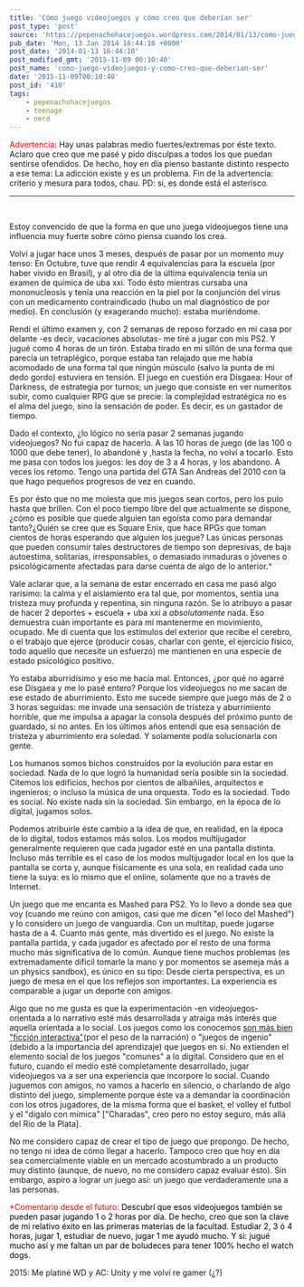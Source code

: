 ```yaml
---
title: 'Cómo juego videojuegos y cómo creo que deberían ser'
post_type: 'post'
source: 'https://pepenachohacejuegos.wordpress.com/2014/01/13/como-juego-videojuegos-y-como-creo-que-deberian-ser/'
pub_date: 'Mon, 13 Jan 2014 16:44:10 +0000'
post_date: '2014-01-13 16:44:10'
post_modified_gmt: '2015-11-09 00:10:40'
post_name: 'como-juego-videojuegos-y-como-creo-que-deberian-ser'
date: '2015-11-09T00:10:40'
post_id: '410'
tags:
    - pepenachohacejuegos
    - teenage
    - nerd
---
```

<span style="color:#ff0000;">Advertencia</span>: Hay unas palabras medio fuertes/extremas por éste texto. Aclaro que creo que me pasé y pido disculpas a todos los que puedan sentirse ofendidos. De hecho, hoy en día pienso bastante distinto respecto a ese tema: La adicción existe y es un problema. Fin de la advertencia: criterio y mesura para todos, chau. PD: si, es donde está el asterisco.

<hr />

&nbsp;

Estoy convencido de que la forma en que uno juega videojuegos tiene una influencia muy fuerte sobre cómo piensa cuando los crea.

Volví a jugar hace unos 3 meses, después de pasar por un momento muy tenso: En Octubre, tuve que rendir 4 equivalencias para la escuela (por haber vivido en Brasil), y al otro día de la última equivalencia tenía un examen de química de uba xxi. Todo ésto mientras cursaba una mononucleosis y tenía una reacción en la piel por la conjunción del virus con un medicamento contraindicado (hubo un mal diagnóstico de por medio). En conclusión (y exagerando mucho): estaba muriéndome.

Rendí el último examen y, con 2 semanas de reposo forzado en mi casa por delante -es decir, vacaciones absolutas- me tiré a jugar con mis PS2. Y jugué como 4 horas de un tirón. Estaba tirado en mi sillón de una forma que parecía un tetraplégico, porque estaba tan relajado que me había acomodado de una forma tal que ningún músculo (salvo la punta de mi dedo gordo) estuviera en tensión. El juego en cuestión era Disgaea: Hour of Darkness, de estrategia por turnos; un juego que consiste en ver numeritos subir, como cualquier RPG que se precie: la complejidad estratégica no es el alma del juego, sino la sensación de poder. Es decir, es un gastador de tiempo.

Dado el contexto, ¿lo lógico no sería pasar 2 semanas jugando videojuegos? No fui capaz de hacerlo. A las 10 horas de juego (de las 100 o 1000 que debe tener), lo abandoné y ,hasta la fecha, no volví a tocarlo. Esto me pasa con todos los juegos: les doy de 3 a 4 horas, y los abandono. A veces los retomo. Tengo una partida del GTA San Andreas del 2010 con la que hago pequeños progresos de vez en cuando.

Es por ésto que no me molesta que mis juegos sean cortos, pero los pulo hasta que brillen. Con el poco tiempo libre del que actualmente se dispone, ¿cómo es posible que quede alguien tan egoísta como para demandar tanto?¿Quién se cree que es Square Enix, que hace RPGs que toman cientos de horas esperando que alguien los juegue? Las únicas personas que pueden consumir tales destructores de tiempo son depresivas, de baja autoestima, solitarias, irresponsables, o demasiado inmaduras o jóvenes o psicológicamente afectadas para darse cuenta de algo de lo anterior.<span style="color:#ff0000;">*</span>

Vale aclarar que, a la semana de estar encerrado en casa me pasó algo rarísimo: la calma y el aislamiento era tal que, por momentos, sentía una tristeza muy profunda y repentina, sin ninguna razón. Se lo atribuyo a pasar de hacer 2 deportes + escuela + uba xxi a <em>absolutamente</em> nada. Eso demuestra cuán importante es para mí mantenerme en movimiento, ocupado. Me di cuenta que los estímulos del exterior que recibe el cerebro, o el trabajo que ejerce (producir cosas, charlar con gente, el ejercicio físico, todo aquello que necesite un esfuerzo) me mantienen en una especie de estado psicológico positivo.

Yo estaba aburridísimo y eso me hacía mal. Entonces, ¿por qué no agarré ese Disgaea y me lo pasé entero? Porque los videojuegos no me sacan de ese estado de aburrimiento. Esto me sucede siempre que juego más de 2 o 3 horas seguidas: me invade una sensación de tristeza y aburrimiento horrible, que me impulsa a apagar la consola después del próximo punto de guardado, si no antes. En los últimos años entendí que esa sensación de tristeza y aburrimiento era soledad. Y solamente podía solucionarla con gente.

Los humanos somos bichos construídos por la evolución para estar en sociedad. Nada de lo que logró la humanidad sería posible sin la sociedad. Citemos los edificios, hechos por cientos de albañiles, arquitectos e ingenieros; o incluso la música de una orquesta. Todo es la sociedad. Todo es social. No existe nada sin la sociedad. Sin embargo, en la época de lo digital, jugamos solos.

Podemos atribuirle éste cambio a la idea de que, en realidad, en la época de lo digital, todos estamos más solos. Los modos multijugador generalmente requieren que cada jugador esté en una pantalla distinta. Incluso más terrible es el caso de los modos multijugador local en los que la pantalla se corta y, aunque físicamente es una sola, en realidad cada uno tiene la suya: es lo mismo que el online, solamente que no a través de Internet.

Un juego que me encanta es Mashed para PS2. Yo lo llevo a donde sea que voy (cuando me reúno con amigos, casi que me dicen "el loco del Mashed") y lo considero un juego de vanguardia. Con un multitap, puede jugarse hasta de a 4. Cuanto más gente, más divertido es el juego. No existe la pantalla partida, y cada jugador es afectado por el resto de una forma mucho más significativa de lo común. Aunque tiene muchos problemas (es extremadamente dificil tomarle la mano y por momentos se asemeja más a un physics sandbox), es único en su tipo: Desde cierta perspectiva, es un juego de mesa en el que los reflejos son importantes. La experiencia es comparable a jugar un deporte con amigos.

Algo que no me gusta es que la experimentación -en videojuegos- orientada a lo narrativo esté más desarrollada y atraiga más interés que aquella orientada a lo social. Los juegos como los conocemos <a href="http://kotaku.com/30-years-later-one-mans-still-trying-to-fix-video-gam-1490377821" target="_blank">son más bien "ficción interactiva"</a>(por el peso de la narración) o "juegos de ingenio"(debido a la importancia del aprendizaje) que juegos en sí. No extienden el elemento social de los juegos "comunes" a lo digital. Considero que en el futuro, cuando el medio esté completamente desarrollado, jugar videojuegos va a ser una experiencia que incorpore lo social. Cuando juguemos con amigos, no vamos a hacerlo en silencio, o charlando de algo distinto del juego, simplemente porque éste va a demandar la coordinación con los otros jugadores, de la misma forma que el basket, el volley el futbol y el "dígalo con mímica" ["Charadas", creo pero no estoy seguro, más allá del Rio de la Plata].

No me considero capaz de crear el tipo de juego que propongo. De hecho, no tengo ni idea de cómo llegar a hacerlo. Tampoco creo que hoy en día sea comercialmente viable en un mercado acostumbrado a un producto muy distinto (aunque, de nuevo, no me considero capaz evaluar ésto). Sin embargo, aspiro a lograr un juego así: un juego que verdaderamente una a las personas.

<span style="color:#ff0000;">*<span style="color:#ff0000;">Comentario desde el futuro:<span style="color:#000000;"> Descubrí que esos videojuegos también se pueden pasar jugando 1 o 2 horas por día. De hecho, creo que son la clave de mi relativo éxito en las primeras materias de la facultad. Estudiar 2, 3 ó 4 horas, jugar 1, estudiar de nuevo, jugar 1 me ayudó mucho. Y si: jugué mucho así y me faltan un par de boludeces para tener 100% hecho el watch dogs.
</span></span></span>

2015: Me platiné WD y AC: Unity y me volví re gamer (¿?)